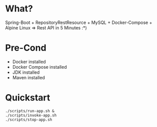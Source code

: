# What?

Spring-Boot + RepositoryRestResource + MySQL + Docker-Compose + Alpine Linux => Rest API in 5 Minutes :*)

# Pre-Cond

- Docker installed
- Docker Compose installed
- JDK installed
- Maven installed

# Quickstart

```
./scripts/run-app.sh &
./scripts/invoke-app.sh
./scripts/stop-app.sh
```
